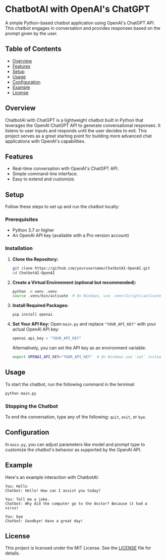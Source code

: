 
# ChatbotAI with OpenAI's ChatGPT

A simple Python-based chatbot application using OpenAI's ChatGPT API. This chatbot engages in conversation and provides responses based on the prompt given by the user.

## Table of Contents
- [Overview](#overview)
- [Features](#features)
- [Setup](#setup)
- [Usage](#usage)
- [Configuration](#configuration)
- [Example](#example)
- [License](#license)

## Overview
ChatbotAI with ChatGPT is a lightweight chatbot built in Python that leverages the OpenAI ChatGPT API to generate conversational responses. It listens to user inputs and responds until the user decides to exit. This project serves as a great starting point for building more advanced chat applications with OpenAI's capabilities.

## Features
- Real-time conversation with OpenAI's ChatGPT API.
- Simple command-line interface.
- Easy to extend and customize.

## Setup
Follow these steps to set up and run the chatbot locally:

### Prerequisites
- Python 3.7 or higher
- An OpenAI API key (available with a Pro version account)

### Installation
1. **Clone the Repository:**
   ```bash
   git clone https://github.com/yourusername/ChatbotAI-OpenAI.git
   cd ChatbotAI-OpenAI
   ```

2. **Create a Virtual Environment (optional but recommended):**
   ```bash
   python -m venv .venv
   source .venv/bin/activate  # On Windows, use .venv\Scripts\activate
   ```

3. **Install Required Packages:**
   ```bash
   pip install openai
   ```

4. **Set Your API Key:**
   Open `main.py` and replace `"YOUR_API_KEY"` with your actual OpenAI API key:
   ```python
   openai.api_key = "YOUR_API_KEY"
   ```

   Alternatively, you can set the API key as an environment variable:
   ```bash
   export OPENAI_API_KEY="YOUR_API_KEY"  # On Windows use 'set' instead of 'export'
   ```

## Usage
To start the chatbot, run the following command in the terminal:

```bash
python main.py
```

### Stopping the Chatbot
To end the conversation, type any of the following: `quit`, `exit`, or `bye`.

## Configuration
In `main.py`, you can adjust parameters like model and prompt type to customize the chatbot's behavior as supported by the OpenAI API.

## Example
Here's an example interaction with ChatbotAI:
```plaintext
You: Hello
Chatbot: Hello! How can I assist you today?

You: Tell me a joke.
Chatbot: Why did the computer go to the doctor? Because it had a virus!

You: bye
Chatbot: Goodbye! Have a great day!
```

## License
This project is licensed under the MIT License. See the [LICENSE](LICENSE) file for details.
